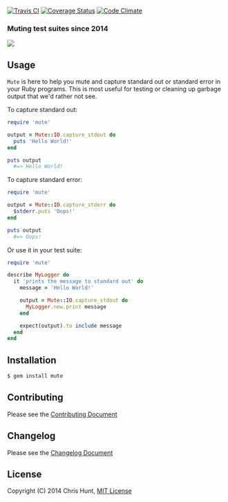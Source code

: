 [![Travis CI](https://travis-ci.org/chrishunt/mute.png)](https://travis-ci.org/chrishunt/mute)
[![Coverage Status](https://coveralls.io/repos/chrishunt/mute/badge.png?branch=master)](https://coveralls.io/r/chrishunt/mute)
[![Code Climate](https://codeclimate.com/github/chrishunt/mute.png)](https://codeclimate.com/github/chrishunt/mute)

### Muting test suites since 2014

![](https://raw2.github.com/chrishunt/mute/master/screenshot.png)

## Usage

`Mute` is here to help you mute and capture standard out or standard error in
your Ruby programs. This is most useful for testing or cleaning up garbage
output that we'd rather not see.

To capture standard out:

```ruby
require 'mute'

output = Mute::IO.capture_stdout do
  puts 'Hello World!'
end

puts output
  #=> Hello World!
```

To capture standard error:

```ruby
require 'mute'

output = Mute::IO.capture_stderr do
  $stderr.puts 'Oops!'
end

puts output
  #=> Oops!
```

Or use it in your test suite:

```ruby
require 'mute'

describe MyLogger do
  it 'prints the message to standard out' do
    message = 'Hello World!'

    output = Mute::IO.capture_stdout do
      MyLogger.new.print message
    end

    expect(output).to include message
  end
end
```

## Installation

```bash
$ gem install mute
```

## Contributing
Please see the [Contributing
Document](https://github.com/chrishunt/mute/blob/master/CONTRIBUTING.md)

## Changelog
Please see the [Changelog
Document](https://github.com/chrishunt/mute/blob/master/CHANGELOG.md)

## License
Copyright (C) 2014 Chris Hunt, [MIT
License](https://github.com/chrishunt/mute/blob/master/LICENSE.txt)
